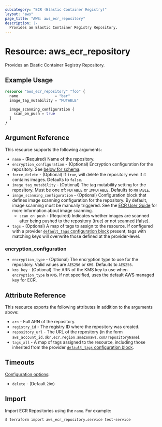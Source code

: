 ```yaml
---
subcategory: "ECR (Elastic Container Registry)"
layout: "aws"
page_title: "AWS: aws_ecr_repository"
description: |-
  Provides an Elastic Container Registry Repository.
---
```


# Resource: aws_ecr_repository

Provides an Elastic Container Registry Repository.

## Example Usage

```terraform
resource "aws_ecr_repository" "foo" {
  name                 = "bar"
  image_tag_mutability = "MUTABLE"

  image_scanning_configuration {
    scan_on_push = true
  }
}
```

## Argument Reference

This resource supports the following arguments:

* `name` - (Required) Name of the repository.
* `encryption_configuration` - (Optional) Encryption configuration for the repository. See [below for schema](#encryption_configuration).
* `force_delete` - (Optional) If `true`, will delete the repository even if it contains images.
  Defaults to `false`.
* `image_tag_mutability` - (Optional) The tag mutability setting for the repository. Must be one of: `MUTABLE` or `IMMUTABLE`. Defaults to `MUTABLE`.
* `image_scanning_configuration` - (Optional) Configuration block that defines image scanning configuration for the repository. By default, image scanning must be manually triggered. See the [ECR User Guide](https://docs.aws.amazon.com/AmazonECR/latest/userguide/image-scanning.html) for more information about image scanning.
    * `scan_on_push` - (Required) Indicates whether images are scanned after being pushed to the repository (true) or not scanned (false).
* `tags` - (Optional) A map of tags to assign to the resource. If configured with a provider [`default_tags` configuration block](https://registry.terraform.io/providers/hashicorp/aws/latest/docs#default_tags-configuration-block) present, tags with matching keys will overwrite those defined at the provider-level.

### encryption_configuration

* `encryption_type` - (Optional) The encryption type to use for the repository. Valid values are `AES256` or `KMS`. Defaults to `AES256`.
* `kms_key` - (Optional) The ARN of the KMS key to use when `encryption_type` is `KMS`. If not specified, uses the default AWS managed key for ECR.

## Attribute Reference

This resource exports the following attributes in addition to the arguments above:

* `arn` - Full ARN of the repository.
* `registry_id` - The registry ID where the repository was created.
* `repository_url` - The URL of the repository (in the form `aws_account_id.dkr.ecr.region.amazonaws.com/repositoryName`).
* `tags_all` - A map of tags assigned to the resource, including those inherited from the provider [`default_tags` configuration block](https://registry.terraform.io/providers/hashicorp/aws/latest/docs#default_tags-configuration-block).

## Timeouts

[Configuration options](https://developer.hashicorp.com/terraform/language/resources/syntax#operation-timeouts):

- `delete` - (Default `20m`)

## Import

Import ECR Repositories using the `name`. For example:

```
$ terraform import aws_ecr_repository.service test-service
```
